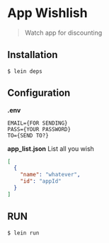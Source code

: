 # App Wishlish
> Watch app for discounting

## Installation
```
$ lein deps
```

## Configuration

**.env**
```
EMAIL={FOR SENDING}
PASS={YOUR PASSWORD}
TO={SEND TO?}
```

**app_list.json**
List all you wish
```json
[
  {
    "name": "whatever",
    "id": "appId"
  }
]
```

## RUN
```
$ lein run
```